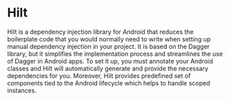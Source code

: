 # Hilt

Hilt is a dependency injection library for Android that reduces the boilerplate code that you would normally need to write when setting up manual dependency injection in your project. It is based on the Dagger library, but it simplifies the implementation process and streamlines the use of Dagger in Android apps. To set it up, you must annotate your Android classes and Hilt will automatically generate and provide the necessary dependencies for you. Moreover, Hilt provides predefined set of components tied to the Android lifecycle which helps to handle scoped instances.